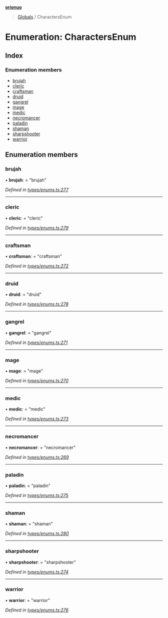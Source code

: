 **[orionuo](../README.md)**

> [Globals](../globals.md) / CharactersEnum

# Enumeration: CharactersEnum

## Index

### Enumeration members

* [brujah](charactersenum.md#brujah)
* [cleric](charactersenum.md#cleric)
* [craftsman](charactersenum.md#craftsman)
* [druid](charactersenum.md#druid)
* [gangrel](charactersenum.md#gangrel)
* [mage](charactersenum.md#mage)
* [medic](charactersenum.md#medic)
* [necromancer](charactersenum.md#necromancer)
* [paladin](charactersenum.md#paladin)
* [shaman](charactersenum.md#shaman)
* [sharpshooter](charactersenum.md#sharpshooter)
* [warrior](charactersenum.md#warrior)

## Enumeration members

### brujah

•  **brujah**:  = "brujah"

*Defined in [types/enums.ts:277](https://github.com/msviha/orionuo/blob/0a4af4e/src/types/enums.ts#L277)*

___

### cleric

•  **cleric**:  = "cleric"

*Defined in [types/enums.ts:279](https://github.com/msviha/orionuo/blob/0a4af4e/src/types/enums.ts#L279)*

___

### craftsman

•  **craftsman**:  = "craftsman"

*Defined in [types/enums.ts:272](https://github.com/msviha/orionuo/blob/0a4af4e/src/types/enums.ts#L272)*

___

### druid

•  **druid**:  = "druid"

*Defined in [types/enums.ts:278](https://github.com/msviha/orionuo/blob/0a4af4e/src/types/enums.ts#L278)*

___

### gangrel

•  **gangrel**:  = "gangrel"

*Defined in [types/enums.ts:271](https://github.com/msviha/orionuo/blob/0a4af4e/src/types/enums.ts#L271)*

___

### mage

•  **mage**:  = "mage"

*Defined in [types/enums.ts:270](https://github.com/msviha/orionuo/blob/0a4af4e/src/types/enums.ts#L270)*

___

### medic

•  **medic**:  = "medic"

*Defined in [types/enums.ts:273](https://github.com/msviha/orionuo/blob/0a4af4e/src/types/enums.ts#L273)*

___

### necromancer

•  **necromancer**:  = "necromancer"

*Defined in [types/enums.ts:269](https://github.com/msviha/orionuo/blob/0a4af4e/src/types/enums.ts#L269)*

___

### paladin

•  **paladin**:  = "paladin"

*Defined in [types/enums.ts:275](https://github.com/msviha/orionuo/blob/0a4af4e/src/types/enums.ts#L275)*

___

### shaman

•  **shaman**:  = "shaman"

*Defined in [types/enums.ts:280](https://github.com/msviha/orionuo/blob/0a4af4e/src/types/enums.ts#L280)*

___

### sharpshooter

•  **sharpshooter**:  = "sharpshooter"

*Defined in [types/enums.ts:274](https://github.com/msviha/orionuo/blob/0a4af4e/src/types/enums.ts#L274)*

___

### warrior

•  **warrior**:  = "warrior"

*Defined in [types/enums.ts:276](https://github.com/msviha/orionuo/blob/0a4af4e/src/types/enums.ts#L276)*

